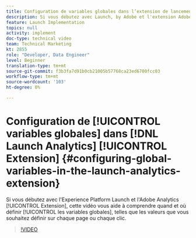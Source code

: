 ```yaml
---
title: Configuration de variables globales dans l’extension de lancement d’Analytics
description: Si vous débutez avec Launch, by Adobe et l'extension Adobe Analytics, cette vidéo vous aide à comprendre quand et où définir des variables globales, c'est-à-dire les valeurs que vous souhaitez définir sur chaque page ou chaque clic.
feature: Launch Implementation
topics: null
activity: implement
doc-type: technical video
team: Technical Marketing
kt: 2855
role: "Developer, Data Engineer"
level: Beginner
translation-type: tm+mt
source-git-commit: f3b3fa7d91b0cb21005b57768ca23ed6700fcc03
workflow-type: tm+mt
source-wordcount: '103'
ht-degree: 0%

---
```



# Configuration de [!UICONTROL variables globales] dans [!DNL Launch Analytics] [!UICONTROL Extension] {#configuring-global-variables-in-the-launch-analytics-extension}

Si vous débutez avec l&#39;Experience Platform Launch et l&#39;Adobe Analytics [!UICONTROL Extension], cette vidéo vous aide à comprendre quand et où définir [!UICONTROL les variables globales], telles que les valeurs que vous souhaitez définir sur chaque page ou chaque clic.

>[!VIDEO](https://video.tv.adobe.com/v/27181/?quality=9)
